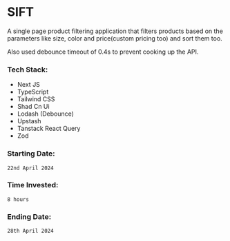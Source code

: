 # SIFT

A single page product filtering application that filters products based on the parameters like size, color and price(custom pricing too) and sort them too.

Also used debounce timeout of 0.4s to prevent cooking up the API.

### Tech Stack:
- Next JS
- TypeScript
- Tailwind CSS
- Shad Cn Ui
- Lodash (Debounce)
- Upstash
- Tanstack React Query
- Zod

### Starting Date: 
    22nd April 2024

### Time Invested:
    8 hours

### Ending Date:
    28th April 2024